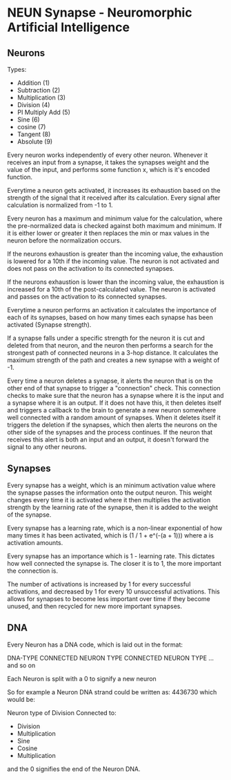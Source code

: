 # NEUN Synapse - Neuromorphic Artificial Intelligence

## Neurons
Types:
 - Addition (1)
 - Subtraction (2)
 - Multiplication (3)
 - Division (4)
 - PI Multiply Add (5)
 - Sine (6)
 - cosine (7)
 - Tangent (8)
 - Absolute (9)

Every neuron works independently of every other neuron. Whenever it receives an input from a synapse, it takes the synapses weight and the value of the input, and performs
some function x, which is it's encoded function.

Everytime a neuron gets activated, it increases its exhaustion based on the strength of the signal that it received after its calculation. Every signal after calculation 
is normalized from -1 to 1.

Every neuron has a maximum and minimum value for the calculation, where the pre-normalized data is checked against both maximum and minimum. If it is either lower or greater
it then replaces the min or max values in the neuron before the normalization occurs.

If the neurons exhaustion is greater than the incoming value, the exhaustion is lowered for a 10th if the incoming value. The neuron is not activated and does not pass
on the activation to its connected synapses.

If the neurons exhaustion is lower than the incoming value, the exhaustion is increased for a 10th of the post-calculated value. The neuron is activated and passes on
the activation to its connected synapses.

Everytime a neuron performs an activation it calculates the importance of each of its synapses, based on how many times each synapse has been activated (Synapse strength).

If a synapse falls under a specific strength for the neuron it is cut and deleted from that neuron, and the neuron then performs a search for the strongest path of
connected neurons in a 3-hop distance. It calculates the maximum strength of the path and creates a new synapse with a weight of -1.

Every time a neuron deletes a synapse, it alerts the neuron that is on the other end of that synapse to trigger a "connection" check. This connection checks to make sure that
the neuron has a synapse where it is the input and a synapse where it is an output. If it does not have this, it then deletes itself and triggers a callback to the brain to
generate a new neuron somewhere well connected with a random amount of synapses. When it deletes itself it triggers the deletion if the synapses, which then alerts the neurons
on the other side of the synapses and the process continues. If the neuron that receives this alert is both an input and an output, it doesn't forward the signal to any other
neurons.

## Synapses
Every synapse has a weight, which is an minimum activation value where the synapse passes the information onto the output neuron. This weight changes every time it is activated
where it then multiplies the activation strength by the learning rate of the synapse, then it is added to the weight of the synapse.

Every synapse has a learning rate, which is a non-linear exponential of how many times it has been activated, which is (1 / 1 + e^(-(a + 1))) where a is activation amounts.

Every synapse has an importance which is 1 - learning rate. This dictates how well connected the synapse is. The closer it is to 1, the more important the connection is.

The number of activations is increased by 1 for every successful activations, and decreased by 1 for every 10 unsuccessful activations. This allows for synapses to become less
important over time if they become unused, and then recycled for new more important synapses.

## DNA
Every Neuron has a DNA code, which is laid out in the format:

DNA-TYPE CONNECTED NEURON TYPE CONNECTED NEURON TYPE ... and so on

Each Neuron is split with a 0 to signify a new neuron

So for example a Neuron DNA strand could be written as: 4436730 which would be:

Neuron type of Division
Connected to:
 - Division
 - Multiplication
 - Sine
 - Cosine
 - Multiplication

and the 0 signifies the end of the Neuron DNA.

